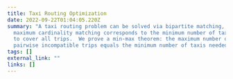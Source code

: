 ```yaml
---
title: Taxi Routing Optimization
date: 2022-09-22T01:04:05.220Z
summary: "A taxi routing problem can be solved via bipartite matching, where a
  maximum cardinality matching corresponds to the minimum number of taxis needed
  to cover all trips.  We prove a min-max theorem: the maximum number of
  pairwise incompatible trips equals the minimum number of taxis needed."
tags: []
external_link: ""
links: []
---
```

